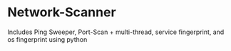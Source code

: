 # Network-Scanner
Includes Ping Sweeper, Port-Scan + multi-thread, service fingerprint, and os fingerprint using python
